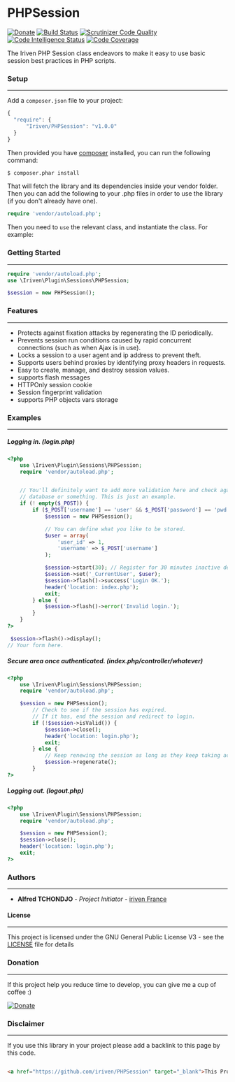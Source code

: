 # PHPSession

[![Donate](https://img.shields.io/badge/Donate-PayPal-green.svg)](https://www.paypal.com/cgi-bin/webscr?cmd=_s-xclick&hosted_button_id=XDCFPNTKUC4TU)
[![Build Status](https://travis-ci.org/iriven/PHPSession.svg?branch=master)](https://travis-ci.org/iriven/PHPSession)
[![Scrutinizer Code Quality](https://scrutinizer-ci.com/g/iriven/PHPSession/badges/quality-score.png?b=master)](https://scrutinizer-ci.com/g/iriven/PHPSession/?branch=master)
[![Code Intelligence Status](https://scrutinizer-ci.com/g/iriven/PHPSession/badges/code-intelligence.svg?b=master)](https://scrutinizer-ci.com/code-intelligence)
[![Code Coverage](https://scrutinizer-ci.com/g/iriven/PHPSession/badges/coverage.png?b=master)](https://scrutinizer-ci.com/g/iriven/PHPSession/?branch=master)

The Iriven PHP Session class endeavors to make it easy to use basic session best practices in PHP scripts.


### Setup
-----------------
 Add a `composer.json` file to your project:

```javascript
{
  "require": {
      "Iriven/PHPSession": "v1.0.0"
  }
}
```

Then provided you have [composer](http://getcomposer.org) installed, you can run the following command:

```bash
$ composer.phar install
```

That will fetch the library and its dependencies inside your vendor folder. Then you can add the following to your
.php files in order to use the library (if you don't already have one).

```php
require 'vendor/autoload.php';
```

Then you need to `use` the relevant class, and instantiate the class. For example:


### Getting Started
-----------------
```php
require 'vendor/autoload.php';
use \Iriven\Plugin\Sessions\PHPSession;

$session = new PHPSession();
```

### Features
-----------------

* Protects against fixation attacks by regenerating the ID periodically.
* Prevents session run conditions caused by rapid concurrent connections (such as when Ajax is in use).
* Locks a session to a user agent and ip address to prevent theft.
* Supports users behind proxies by identifying proxy headers in requests.
* Easy to create, manage, and destroy session values.
* supports flash messages
* HTTPOnly session cookie
* Session fingerprint validation
* supports PHP objects vars storage

### Examples
-----------------

##### Logging in. (login.php)
```php
<?php
    use \Iriven\Plugin\Sessions\PHPSession;
    require 'vendor/autoload.php';


    // You'll definitely want to add more validation here and check against a
    // database or something. This is just an example.
    if (! empty($_POST)) {
        if ($_POST['username'] == 'user' && $_POST['password'] == 'pwd') {
            $session = new PHPSession();

            // You can define what you like to be stored.
            $user = array(
                'user_id' => 1,
                'username' => $_POST['username']
            );

            $session->start(30); // Register for 30 minutes inactive delay.
            $session->set('_CurrentUser', $user);
            $session->flash()->success('Login OK.');
            header('location: index.php');
            exit;
        } else {
            $session->flash()->error('Invalid login.');
        }
    }
?>

 $session->flash()->display();
// Your form here.
```


##### Secure area once authenticated. (index.php/controller/whatever)
```php
<?php
    use \Iriven\Plugin\Sessions\PHPSession;
    require 'vendor/autoload.php';

    $session = new PHPSession();
        // Check to see if the session has expired.
        // If it has, end the session and redirect to login.
        if (!$session->isValid()) {
            $session->close();
            header('location: login.php');
            exit;
        } else {
            // Keep renewing the session as long as they keep taking action.
            $session->regenerate();
        }
?>
```


##### Logging out. (logout.php)
```php
<?php
    use \Iriven\Plugin\Sessions\PHPSession;
    require 'vendor/autoload.php';

    $session = new PHPSession();
    $session->close();
    header('location: login.php');
    exit;
?>
```

### Authors
-----------------

* **Alfred TCHONDJO** - *Project Initiator* - [iriven France](https://www.facebook.com/Tchalf)

#### License
-----------------

This project is licensed under the GNU General Public License V3 - see the [LICENSE](LICENSE) file for details

### Donation
-----------------

If this project help you reduce time to develop, you can give me a cup of coffee :)

[![Donate](https://img.shields.io/badge/Donate-PayPal-green.svg)](https://www.paypal.com/cgi-bin/webscr?cmd=_s-xclick&hosted_button_id=XDCFPNTKUC4TU)

### Disclaimer
-----------------

If you use this library in your project please add a backlink to this page by this code.

```html

<a href="https://github.com/iriven/PHPSession" target="_blank">This Project Uses Alfred's TCHONDJO PHPSession Library.</a>
```
